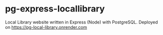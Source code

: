 # pg-express-locallibrary
Local Library website written in Express (Node) with PostgreSQL.
Deployed on https://pg-local-library.onrender.com
